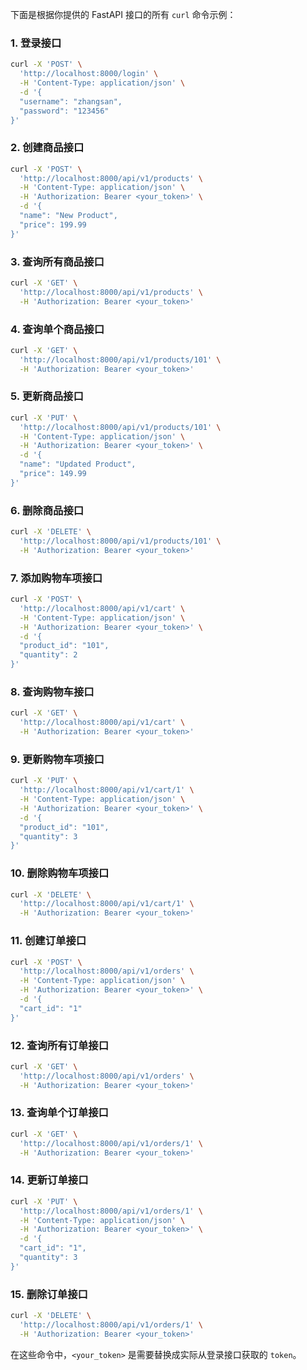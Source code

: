 下面是根据你提供的 FastAPI 接口的所有 `curl` 命令示例：

### 1. **登录接口**
```bash
curl -X 'POST' \
  'http://localhost:8000/login' \
  -H 'Content-Type: application/json' \
  -d '{
  "username": "zhangsan",
  "password": "123456"
}'
```

### 2. **创建商品接口**
```bash
curl -X 'POST' \
  'http://localhost:8000/api/v1/products' \
  -H 'Content-Type: application/json' \
  -H 'Authorization: Bearer <your_token>' \
  -d '{
  "name": "New Product",
  "price": 199.99
}'
```

### 3. **查询所有商品接口**
```bash
curl -X 'GET' \
  'http://localhost:8000/api/v1/products' \
  -H 'Authorization: Bearer <your_token>'
```

### 4. **查询单个商品接口**
```bash
curl -X 'GET' \
  'http://localhost:8000/api/v1/products/101' \
  -H 'Authorization: Bearer <your_token>'
```

### 5. **更新商品接口**
```bash
curl -X 'PUT' \
  'http://localhost:8000/api/v1/products/101' \
  -H 'Content-Type: application/json' \
  -H 'Authorization: Bearer <your_token>' \
  -d '{
  "name": "Updated Product",
  "price": 149.99
}'
```

### 6. **删除商品接口**
```bash
curl -X 'DELETE' \
  'http://localhost:8000/api/v1/products/101' \
  -H 'Authorization: Bearer <your_token>'
```

### 7. **添加购物车项接口**
```bash
curl -X 'POST' \
  'http://localhost:8000/api/v1/cart' \
  -H 'Content-Type: application/json' \
  -H 'Authorization: Bearer <your_token>' \
  -d '{
  "product_id": "101",
  "quantity": 2
}'
```

### 8. **查询购物车接口**
```bash
curl -X 'GET' \
  'http://localhost:8000/api/v1/cart' \
  -H 'Authorization: Bearer <your_token>'
```

### 9. **更新购物车项接口**
```bash
curl -X 'PUT' \
  'http://localhost:8000/api/v1/cart/1' \
  -H 'Content-Type: application/json' \
  -H 'Authorization: Bearer <your_token>' \
  -d '{
  "product_id": "101",
  "quantity": 3
}'
```

### 10. **删除购物车项接口**
```bash
curl -X 'DELETE' \
  'http://localhost:8000/api/v1/cart/1' \
  -H 'Authorization: Bearer <your_token>'
```

### 11. **创建订单接口**
```bash
curl -X 'POST' \
  'http://localhost:8000/api/v1/orders' \
  -H 'Content-Type: application/json' \
  -H 'Authorization: Bearer <your_token>' \
  -d '{
  "cart_id": "1"
}'
```

### 12. **查询所有订单接口**
```bash
curl -X 'GET' \
  'http://localhost:8000/api/v1/orders' \
  -H 'Authorization: Bearer <your_token>'
```

### 13. **查询单个订单接口**
```bash
curl -X 'GET' \
  'http://localhost:8000/api/v1/orders/1' \
  -H 'Authorization: Bearer <your_token>'
```

### 14. **更新订单接口**
```bash
curl -X 'PUT' \
  'http://localhost:8000/api/v1/orders/1' \
  -H 'Content-Type: application/json' \
  -H 'Authorization: Bearer <your_token>' \
  -d '{
  "cart_id": "1",
  "quantity": 3
}'
```

### 15. **删除订单接口**
```bash
curl -X 'DELETE' \
  'http://localhost:8000/api/v1/orders/1' \
  -H 'Authorization: Bearer <your_token>'
```

在这些命令中，`<your_token>` 是需要替换成实际从登录接口获取的 `token`。
